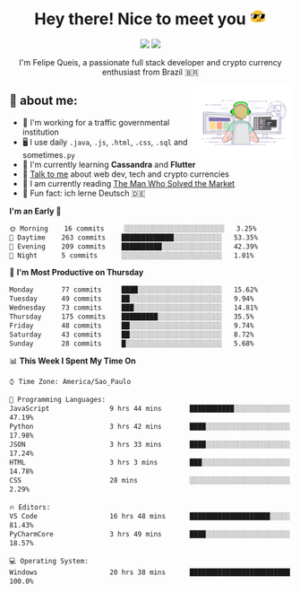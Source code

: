 
<h1 align="center">Hey there! Nice to meet you <img src="assets/sunglasses.gif" width="30"/></h1>

<p align="center">
  <a href="https://www.linkedin.com/in/fqueis"><img src="https://img.shields.io/badge/-LinkedIn-blue?style=flat&logo=Linkedin&logoColor=white" /></a>
  <a href="mailto:fqueis@gmail.com"><img src="https://img.shields.io/badge/-Gmail-c14438?style=flat&logo=Gmail&logoColor=white" /></a>
</p>

<p align="center">I'm Felipe Queis, a passionate full stack developer and crypto currency enthusiast from Brazil 🇧🇷</p>

<img width="35%" align="right" alt="fqueis" src="assets/profile.gif" /></p>

## 🤵 about me:

- 🏢 I'm working for a traffic governmental institution
- 🖥️ I use daily `.java`, `.js`, `.html`, `.css`, `.sql` and sometimes`.py`
- 🌱 I'm currently learning **Cassandra** and **Flutter**
- 💬 [Talk to me](https://github.com/fqueis/fqueis/discussions) about web dev, tech and crypto currencies
- 📖 I am currently reading [The Man Who Solved the Market](https://amzn.com/073521798X)
- 💭 Fun fact: ich lerne Deutsch 🇩🇪

<!--START_SECTION:waka-->
**I'm an Early 🐤** 

```text
🌞 Morning    16 commits     ░░░░░░░░░░░░░░░░░░░░░░░░░   3.25% 
🌆 Daytime    263 commits    █████████████░░░░░░░░░░░░   53.35% 
🌃 Evening    209 commits    ██████████░░░░░░░░░░░░░░░   42.39% 
🌙 Night      5 commits      ░░░░░░░░░░░░░░░░░░░░░░░░░   1.01%

```
📅 **I'm Most Productive on Thursday** 

```text
Monday       77 commits     ████░░░░░░░░░░░░░░░░░░░░░   15.62% 
Tuesday      49 commits     ██░░░░░░░░░░░░░░░░░░░░░░░   9.94% 
Wednesday    73 commits     ███░░░░░░░░░░░░░░░░░░░░░░   14.81% 
Thursday     175 commits    █████████░░░░░░░░░░░░░░░░   35.5% 
Friday       48 commits     ██░░░░░░░░░░░░░░░░░░░░░░░   9.74% 
Saturday     43 commits     ██░░░░░░░░░░░░░░░░░░░░░░░   8.72% 
Sunday       28 commits     █░░░░░░░░░░░░░░░░░░░░░░░░   5.68%

```


📊 **This Week I Spent My Time On** 

```text
⌚︎ Time Zone: America/Sao_Paulo

💬 Programming Languages: 
JavaScript               9 hrs 44 mins       ███████████░░░░░░░░░░░░░░   47.19% 
Python                   3 hrs 42 mins       ████░░░░░░░░░░░░░░░░░░░░░   17.98% 
JSON                     3 hrs 33 mins       ████░░░░░░░░░░░░░░░░░░░░░   17.24% 
HTML                     3 hrs 3 mins        ███░░░░░░░░░░░░░░░░░░░░░░   14.78% 
CSS                      28 mins             ░░░░░░░░░░░░░░░░░░░░░░░░░   2.29%

🔥 Editors: 
VS Code                  16 hrs 48 mins      ████████████████████░░░░░   81.43% 
PyCharmCore              3 hrs 49 mins       ████░░░░░░░░░░░░░░░░░░░░░   18.57%

💻 Operating System: 
Windows                  20 hrs 38 mins      █████████████████████████   100.0%

```


<!--END_SECTION:waka-->
